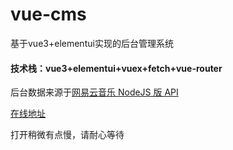 # vue-cms
基于vue3+elementui实现的后台管理系统


#### 技术栈：vue3+elementui+vuex+fetch+vue-router

后台数据来源于[网易云音乐 NodeJS 版 API](https://neteasecloudmusicapi.vercel.app/#/)

[在线地址](http://118.193.37.162/vue-cms/index.html)

打开稍微有点慢，请耐心等待

